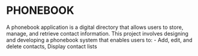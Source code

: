 # PHONEBOOK
 A phonebook application is a digital directory that allows users to store, manage, and retrieve contact information. This project involves designing and developing a phonebook system that enables users to:  - Add, edit, and delete contacts, Display contact lists
